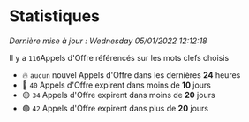 # Statistiques


_Dernière mise à jour : Wednesday 05/01/2022 12:12:18_ 

Il y a `116`Appels d'Offre référencés sur les mots clefs choisis

- 🔥 `aucun` nouvel Appels d'Offre dans les dernières **24** heures
- 🔴  `40` Appels d'Offre expirent dans moins de **10** jours
- 🟡  `34` Appels d'Offre expirent dans moins de **20** jours
- 🟢  `42` Appels d'Offre expirent dans plus de **20** jours
